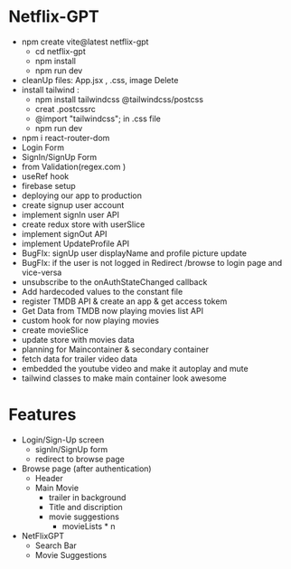 # Netflix-GPT

- npm create vite@latest netflix-gpt
  - cd netflix-gpt
  - npm install
  - npm run dev
- cleanUp files: App.jsx , .css, image Delete
- install tailwind :
  - npm install tailwindcss @tailwindcss/postcss
  - creat .postcssrc
  - @import "tailwindcss"; in .css file
  - npm run dev
- npm i react-router-dom
- Login Form
- SignIn/SignUp Form
- from Validation(regex.com )
- useRef hook
- firebase setup
- deploying our app to production
- create signup user account
- implement signIn user API
- create redux store with userSlice
- implement signOut API
- implement UpdateProfile API
- BugFIx: signUp user displayName and profile picture update
- BugFIx: if the user is not logged in Redirect /browse to login page and vice-versa
- unsubscribe to the onAuthStateChanged callback
- Add hardecoded values to the constant file
- register TMDB API & create an app & get access tokem
- Get Data from TMDB now playing movies list API
- custom hook for now playing movies
- create movieSlice
- update store with movies data
- planning for Maincontainer & secondary container
- fetch data for trailer video data
- embedded the youtube video and make it autoplay and mute
- tailwind classes to make main container look awesome

# Features

- Login/Sign-Up screen
  - signIn/SignUp form
  - redirect to browse page
- Browse page (after authentication)
  - Header
  - Main Movie
    - trailer in background
    - Title and discription
    - movie suggestions
      - movieLists \* n
- NetFlixGPT
  - Search Bar
  - Movie Suggestions
